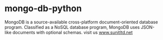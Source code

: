 # mongo-db-python
MongoDB is a source-available cross-platform document-oriented database program. Classified as a NoSQL database program, MongoDB uses JSON-like documents with optional schemas.
visit us www.sunitltd.net
